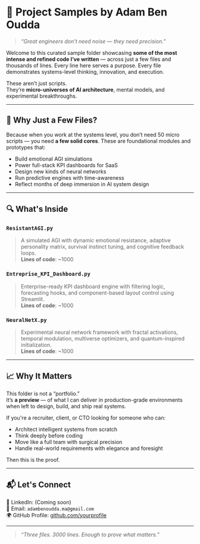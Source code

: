 # 🧠 Project Samples by Adam Ben Oudda

> _“Great engineers don’t need noise — they need precision.”_

Welcome to this curated sample folder showcasing **some of the most intense and refined code I’ve written** — across just a few files and thousands of lines. Every line here serves a purpose. Every file demonstrates systems-level thinking, innovation, and execution.

These aren’t just scripts.  
They’re **micro-universes of AI architecture**, mental models, and experimental breakthroughs.

---

## 🚀 Why Just a Few Files?

Because when you work at the systems level, you don’t need 50 micro scripts — you need **a few solid cores**. These are foundational modules and prototypes that:

- Build emotional AGI simulations  
- Power full-stack KPI dashboards for SaaS  
- Design new kinds of neural networks  
- Run predictive engines with time-awareness  
- Reflect months of deep immersion in AI system design  

---

## 🔍 What's Inside

### `ResistantAGI.py`  
> A simulated AGI with dynamic emotional resistance, adaptive personality matrix, survival instinct tuning, and cognitive feedback loops.  
**Lines of code**: ~1000

### `Entreprise_KPI_Dashboard.py`  
> Enterprise-ready KPI dashboard engine with filtering logic, forecasting hooks, and component-based layout control using Streamlit.  
**Lines of code**: ~1000

### `NeuralNetX.py`  
> Experimental neural network framework with fractal activations, temporal modulation, multiverse optimizers, and quantum-inspired initialization.  
**Lines of code**: ~1000

---

## 📈 Why It Matters

This folder is not a “portfolio.”  
It’s **a preview** — of what I can deliver in production-grade environments when left to design, build, and ship real systems.

If you're a recruiter, client, or CTO looking for someone who can:

- Architect intelligent systems from scratch  
- Think deeply before coding  
- Move like a full team with surgical precision  
- Handle real-world requirements with elegance and foresight  

Then this is the proof.

---

## 📬 Let's Connect

💼 LinkedIn: (Coming soon)  
📩 Email: `adambenoudda.ma@gmail.com`  
🌍 GitHub Profile: [github.com/yourprofile](https://github.com/Adam-Ben-oudda)

---

> _“Three files. 3000 lines. Enough to prove what matters.”_
